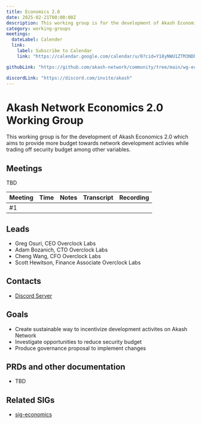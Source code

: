 ```yaml
---
title: Economics 2.0
date: 2025-02-21T00:00:00Z
description: This working group is for the development of Akash Economics 2.0 which aims to provide more budget towards network development activies while trading off security budget among other variables.
category: working-groups
meetings:
  dateLabel: Calender
  link:
    label: Subscribe to Calendar
    link: "https://calendar.google.com/calendar/u/0?cid=Y18yNWU1ZTM3NDhlNGM0YWI3YTU1ZjQxZmJjNWViZWJjYzBhMDNiNDBmYjAyODc4NWYxNDE1OWJmYWViZWExMmUyQGdyb3VwLmNhbGVuZGFyLmdvb2dsZS5jb20"

githubLink: "https://github.com/akash-network/community/tree/main/wg-economics-2.0"

discordLink: "https://discord.com/invite/akash"
---
```


# Akash Network Economics 2.0 Working Group

This working group is for the development of Akash Economics 2.0 which aims to provide more budget towards network development activies while trading off security budget among other variables.

## Meetings

TBD

| Meeting | Time | Notes | Transcript | Recording |
| ------- | ---- | ----- | ---------- | --------- |
| #1      |      |       |            |

## Leads

- Greg Osuri, CEO Overclock Labs
- Adam Bozanich, CTO Overclock Labs
- Cheng Wang, CFO Overclock Labs
- Scott Hewitson, Finance Associate Overclock Labs

## Contacts

- [Discord Server](https://discord.gg/akash)

## Goals

- Create sustainable way to incentivize development activites on Akash Network
- Investigate opportunities to reduce security budget
- Produce governance proposal to implement changes

## PRDs and other documentation

- TBD

## Related SIGs

- [sig-economics](../../special-interest-groups/sig-economics/)
